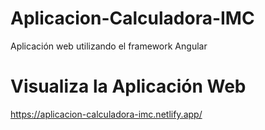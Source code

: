 # Aplicacion-Calculadora-IMC
Aplicación web utilizando el framework Angular

# Visualiza la Aplicación Web
https://aplicacion-calculadora-imc.netlify.app/
